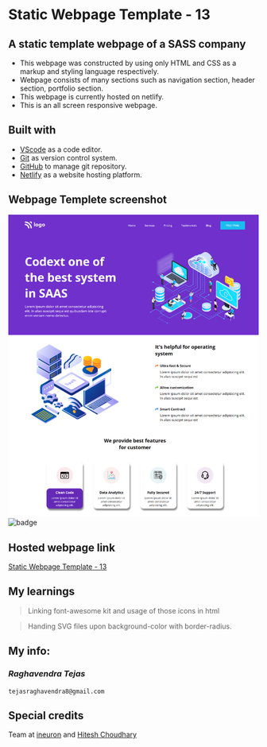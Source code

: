 # Static Webpage Template - 13

## A static template webpage of a SASS company

- This webpage was constructed by using only HTML and CSS as a markup and styling language respectively.
- Webpage consists of many sections such as navigation section, header section, portfolio section.
- This webpage is currently hosted on netlify.
- This is an all screen responsive webpage.

## Built with

- [VScode](https://code.visualstudio.com/) as a code editor.
- [Git](https://git-scm.com/) as version control system.
- [GitHub](https://github.com/) to manage git repository.
- [Netlify](https://www.netlify.com/) as a website hosting platform.

## Webpage Templete screenshot

![Webpage template](screenshot.png)
![badge](https://img.shields.io/badge/Time%20taken-3.5%20hours-green?style=for-the-badge)

## Hosted webpage link

[Static Webpage Template - 13](https://static-webpage-template-13.netlify.app/)

## My learnings

> Linking font-awesome kit and usage of those icons in html

> Handing SVG files upon background-color with border-radius.

## My info:

### _*Raghavendra Tejas*_

```shell
tejasraghavendra8@gmail.com
```

## Special credits

Team at [ineuron](https://ineuron.ai/) and [Hitesh Choudhary](https://github.com/hiteshchoudhary)
